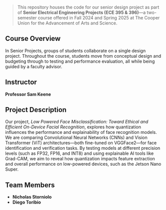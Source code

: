 


> This repository houses the code for our senior design project as part of **Senior Electrical Engineering Projects (ECE 395 & 396)**—a two-semester course offered in Fall 2024 and Spring 2025 at The Cooper Union for the Advancement of Arts and Science.

## Course Overview

In Senior Projects, groups of students collaborate on a single design project. Throughout the course, students move from conceptual design and budgeting through to testing and performance evaluation, all while being guided by a faculty advisor.

## Instructor

**Professor Sam Keene**

## Project Description

Our project, *Low Powered Face Misclassification: Toward Ethical and Efficient On-Device Facial Recognition*, explores how quantization influences the performance and explainability of face recognition models. We are comparing Convolutional Neural Networks (CNNs) and Vision Transformer (ViT) architectures—both fine-tuned on VGGFace2—for face identification and verification tasks. By testing models at different precision levels (such as FP32, FP16, and INT8) and using explainable AI tools like Grad-CAM, we aim to reveal how quantization impacts feature extraction and overall performance on low-powered devices, such as the Jetson Nano Super.
## Team Members

- **Nicholas Storniolo**
- **Diego Toribio**
